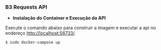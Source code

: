 ### B3 Requests API

- **Instalação do Container e Execução da API**

Execute o comando abaixo para construir a imagem e executar a api no endereço [http://localhost:56733/](http://localhost:56733/)

```Shell
$ sudo docker-compose up
```
